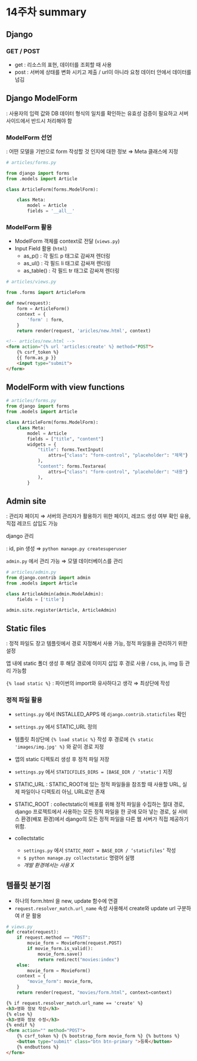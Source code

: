 # 14주차 summary

## Django

### GET / POST

-   get : 리소스의 표현, 데이터를 조회할 때 사용
-   post : 서버에 상태를 변화 시키고 제출 / url이 아니라 요청 데이터 안에서 데이터를 넘김

## Django ModelForm

: 사용자의 입력 값와 DB 데이터 형식의 일치를 확인하는 유효성 검증이 필요하고 서버 사이드에서 반드시 처리해야 함

### ModelForm 선언

: 어떤 모델을 기반으로 form 작성할 것 인지에 대한 정보 ⇒ Meta 클래스에 지정

```python
# articles/forms.py

from django import forms
from .models import Article

class ArticleForm(forms.ModelForm):

	class Meta:
		model = Article
		fields = '__all__'
```

### ModelForm 활용

-   ModelForm 객체를 context로 전달 (`views.py`)
-   Input Field 활용 (`html`)
    -   as_p() : 각 필드 p 태그로 감싸져 렌더링
    -   as_ul() : 각 필드 li 태그로 감싸져 렌더링
    -   as_table() : 각 필드 tr 태그로 감싸져 렌더링

```python
# articles/views.py

from .forms import ArticleForm

def new(request):
	form = ArticleForm()
	context = {
		'form' : form,
	}
	return render(request, 'aricles/new.html', context)
```

```html
<!-- articles/new.html -->
<form action="{% url 'articles:create' %} method="POST">
	{% csrf_token %}
	{{ form.as_p }}
	<input type="submit">
</form>
```

## ModelForm with view functions

```python
# articles/forms.py
from django import forms
from .models import Article

class ArticleForm(forms.ModelForm):
    class Meta:
        model = Article
        fields = ["title", "content"]
        widgets = {
            "title": forms.TextInput(
                attrs={"class": "form-control", "placeholder": "제목"}
            ),
            "content": forms.Textarea(
                attrs={"class": "form-control", "placeholder": "내용"}
            ),
        }
```

## Admin site

: 관리자 페이지 ⇒ 서버의 관리자가 활용하기 위한 페이지, 레코드 생성 여부 확인 유용, 직접 레코드 삽입도 가능

django 관리

: id, pin 생성 ⇒ `python manage.py createsuperuser`

`admin.py` 에서 관리 가능 ⇒ 모델 데이터베이스를 관리

```python
# articles/admin.py
from django.contrib import admin
from .models import Article

class ArticleAdmin(admin.ModelAdmin):
    fields = ['title']

admin.site.register(Article, ArticleAdmin)
```

## Static files

: 정적 파일도 장고 템플릿에서 경로 지정해서 사용 가능, 정적 파일들을 관리하기 위한 설정

앱 내에 static 폴더 생성 후 해당 경로에 이미지 삽입 후 경로 사용 / css, js, img 등 관리 가능함

`{% load static %}` : 파이썬의 import와 유사하다고 생각 ⇒ 최상단에 작성

### 정적 파일 활용

-   `settings.py` 에서 INSTALLED_APPS 에 `django.contrib.staticfiles` 확인
-   `settings.py` 에서 STATIC_URL 정의
-   템플릿 최상단에 `{% load static %}` 작성 후 경로에 `{% static 'images/img.jpg' %}` 와 같이 경로 지정
-   앱의 static 디렉토리 생성 후 정적 파일 저장
-   `settings.py` 에서 `STATICFILES_DIRS = [BASE_DIR / 'static']` 지정

-   STATIC_URL : STATIC_ROOT에 있는 정적 파일들을 참조할 때 사용할 URL, 실제 파일이나 디렉토리 아님, URL로만 존재
-   STATIC_ROOT : collectstatic이 배포를 위해 정적 파일을 수집하는 절대 경로, django 프로젝트에서 사용하는 모든 정적 파일을 한 곳에 모아 넣는 경로, 실 서비스 환경(배포 환경)에서 django의 모든 정적 파일을 다른 웹 서버가 직접 제공하기 위함.
-   collectstatic
    -   `settings.py` 에서 `STATIC_ROOT = BASE_DIR / ‘staticfiles’` 작성
    -   `$ python manage.py collectstatic` 명령어 실행
    -   _개발 환경에서는 사용 X_

## 템플릿 분기점

-   하나의 form.html 을 new, update 함수에 연결
-   `request.resolver_match.url_name` 속성 사용해서 create와 update url 구분하여 if 문 활용

```python
# views.py
def create(request):
    if request.method == "POST":
        movie_form = MovieForm(request.POST)
        if movie_form.is_valid():
            movie_form.save()
            return redirect("movies:index")
    else:
        movie_form = MovieForm()
    context = {
        "movie_form": movie_form,
    }
    return render(request, "movies/form.html", context=context)
```

```html
{% if request.resolver_match.url_name == 'create' %}
<h3>영화 정보 작성</h3>
{% else %}
<h3>영화 정보 수정</h3>
{% endif %}
<form action="" method="POST">
	{% csrf_token %} {% bootstrap_form movie_form %} {% buttons %}
	<button type="submit" class="btn btn-primary ">등록</button>
	{% endbuttons %}
</form>
```
